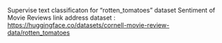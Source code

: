 Supervise text classificaton for  “rotten_tomatoes” dataset 
Sentiment of Movie Reviews
link address dataset : https://huggingface.co/datasets/cornell-movie-review-data/rotten_tomatoes
